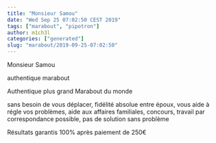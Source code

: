 ```yaml
---
title: "Monsieur Samou"
date: "Wed Sep 25 07:02:50 CEST 2019"
tags: ["marabout", "pipotron"]
author: m1ch3l
categories: ["generated"]
slug: "marabout/2019-09-25-07:02:50"
---
```


Monsieur Samou

authentique marabout

Authentique plus grand Marabout du monde

sans besoin de vous déplacer, fidélité absolue entre époux, vous aide à régle vos problèmes, aide aux affaires familiales, concours, travail par correspondance possible, pas de solution sans problème

Résultats garantis 100% après paiement de 250€
